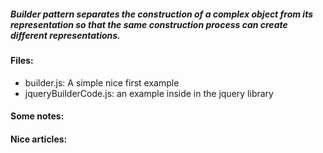 ##### Builder pattern separates the construction of a complex object from its representation so that the same construction process can create different representations.

#### Files:
+ builder.js: A simple nice first example
+ jqueryBuilderCode.js: an example inside in the jquery library

#### Some notes:

#### Nice articles: